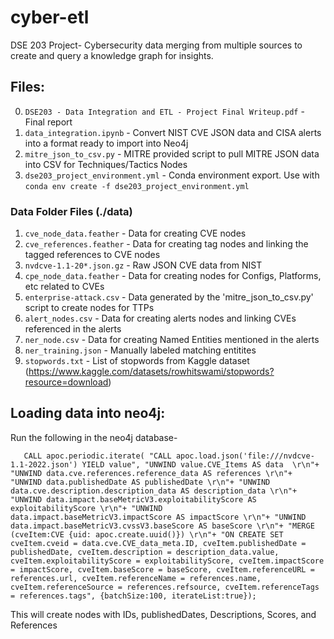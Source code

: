# cyber-etl
DSE 203 Project- Cybersecurity data merging from multiple sources to create and query a knowledge graph for insights.

## Files:
0. `DSE203 - Data Integration and ETL - Project Final Writeup.pdf` - Final report
1. `data_integration.ipynb` - Convert NIST CVE JSON data and CISA alerts into a format ready to import into Neo4j
2. `mitre_json_to_csv.py` - MITRE provided script to pull MITRE JSON data into CSV for Techniques/Tactics Nodes
3. `dse203_project_environment.yml` - Conda environment export. Use with `conda env create -f dse203_project_environment.yml`

### Data Folder Files (./data)
1. `cve_node_data.feather` - Data for creating CVE nodes
2. `cve_references.feather` - Data for creating tag nodes and linking the tagged references to CVE nodes
3. `nvdcve-1.1-20*.json.gz` - Raw JSON CVE data from NIST
4. `cpe_node_data.feather` - Data for creating nodes for Configs, Platforms, etc related to CVEs
5. `enterprise-attack.csv` - Data generated by the 'mitre_json_to_csv.py' script to create nodes for TTPs
6. `alert_nodes.csv` - Data for creating alerts nodes and linking CVEs referenced in the alerts
7. `ner_node.csv` - Data for creating Named Entities mentioned in the alerts
8. `ner_training.json` - Manually labeled matching entitites
9. `stopwords.txt` - List of stopwords from Kaggle dataset (https://www.kaggle.com/datasets/rowhitswami/stopwords?resource=download)


## Loading data into neo4j:
Run the following in the neo4j database-

`	CALL apoc.periodic.iterate(
	"CALL apoc.load.json('file:///nvdcve-1.1-2022.json') YIELD value",
	"UNWIND value.CVE_Items AS data  \r\n"+
	"UNWIND data.cve.references.reference_data AS references \r\n"+
	"UNWIND data.publishedDate AS publishedDate \r\n"+
	"UNWIND data.cve.description.description_data AS description_data \r\n"+
	"UNWIND data.impact.baseMetricV3.exploitabilityScore AS exploitabilityScore \r\n"+
	"UNWIND data.impact.baseMetricV3.impactScore AS impactScore \r\n"+
	"UNWIND data.impact.baseMetricV3.cvssV3.baseScore AS baseScore \r\n"+
	"MERGE (cveItem:CVE {uid: apoc.create.uuid()}) \r\n"+
	"ON CREATE SET cveItem.cveid = data.cve.CVE_data_meta.ID, cveItem.publishedDate = publishedDate, cveItem.description = description_data.value, cveItem.exploitabilityScore = exploitabilityScore, cveItem.impactScore = impactScore, cveItem.baseScore = baseScore, cveItem.referenceURL = references.url, cveItem.referenceName = references.name, cveItem.referenceSource = references.refsource, cveItem.referenceTags = references.tags",
	 {batchSize:100, iterateList:true});`

This will create nodes with IDs, publishedDates, Descriptions, Scores, and References
